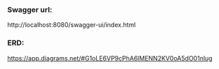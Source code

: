 ### Swagger url:
http://localhost:8080/swagger-ui/index.html

### ERD:
https://app.diagrams.net/#G1oLE6VP9cPhA6lMENN2KV0oA5dO01nlug